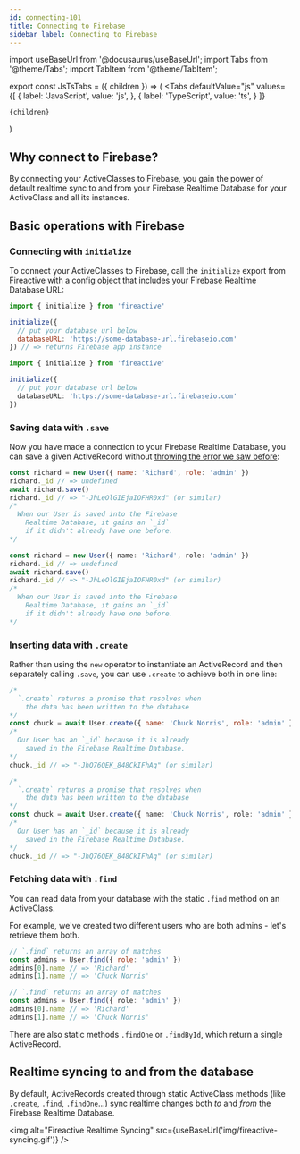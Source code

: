 ```yaml
---
id: connecting-101
title: Connecting to Firebase
sidebar_label: Connecting to Firebase
---
```


import useBaseUrl from '@docusaurus/useBaseUrl';
import Tabs from '@theme/Tabs';
import TabItem from '@theme/TabItem';

export const JsTsTabs = ({ children }) => (
  <Tabs
    defaultValue="js"
    values={[
      { label: 'JavaScript', value: 'js', },
      { label: 'TypeScript', value: 'ts', }
    ]}
  >
    {children}
  </Tabs>
)

## Why connect to Firebase?

By connecting your ActiveClasses to Firebase, you gain the power of default realtime sync to and from your Firebase Realtime Database for your ActiveClass and all its instances.

## Basic operations with Firebase
### Connecting with `initialize`

To connect your ActiveClasses to Firebase, call the `initialize` export from Fireactive with a config object that includes your Firebase Realtime Database URL:

<JsTsTabs>
<TabItem value="js">

```js
import { initialize } from 'fireactive'

initialize({
  // put your database url below
  databaseURL: 'https://some-database-url.firebaseio.com'
}) // => returns Firebase app instance
```

</TabItem>
<TabItem value="ts">

```ts
import { initialize } from 'fireactive'

initialize({
  // put your database url below
  databaseURL: 'https://some-database-url.firebaseio.com'
})
```

</TabItem>
</JsTsTabs>

### Saving data with `.save`

Now you have made a connection to your Firebase Realtime Database, you can save a given ActiveRecord without [throwing the error we saw before](active-class-101.md#protip-remember-to-initialize):

<JsTsTabs>
<TabItem value="js">

```js
const richard = new User({ name: 'Richard', role: 'admin' })
richard._id // => undefined
await richard.save()
richard._id // => "-JhLeOlGIEjaIOFHR0xd" (or similar)
/* 
  When our User is saved into the Firebase
    Realtime Database, it gains an `_id`
    if it didn't already have one before.
*/
```

</TabItem>
<TabItem value="ts">

```ts
const richard = new User({ name: 'Richard', role: 'admin' })
richard._id // => undefined
await richard.save()
richard._id // => "-JhLeOlGIEjaIOFHR0xd" (or similar)
/* 
  When our User is saved into the Firebase
    Realtime Database, it gains an `_id`
    if it didn't already have one before.
*/
```

</TabItem>
</JsTsTabs>

### Inserting data with `.create`

Rather than using the `new` operator to instantiate an ActiveRecord and then separately calling `.save`, you can use `.create` to achieve both in one line:

<JsTsTabs>
<TabItem value="js">

```js
/*
  `.create` returns a promise that resolves when
    the data has been written to the database
*/
const chuck = await User.create({ name: 'Chuck Norris', role: 'admin' })
/* 
  Our User has an `_id` because it is already
    saved in the Firebase Realtime Database.
*/
chuck._id // => "-JhQ76OEK_848CkIFhAq" (or similar)
```

</TabItem>
<TabItem value="ts">

```ts
/*
  `.create` returns a promise that resolves when
    the data has been written to the database
*/
const chuck = await User.create({ name: 'Chuck Norris', role: 'admin' })
/* 
  Our User has an `_id` because it is already
    saved in the Firebase Realtime Database.
*/
chuck._id // => "-JhQ76OEK_848CkIFhAq" (or similar)
```

</TabItem>
</JsTsTabs>

### Fetching data with `.find`

You can read data from your database with the static `.find` method on an ActiveClass.

For example, we've created two different users who are both admins - let's retrieve them both.

<JsTsTabs>
<TabItem value="js">

```js
// `.find` returns an array of matches
const admins = User.find({ role: 'admin' })
admins[0].name // => 'Richard'
admins[1].name // => 'Chuck Norris'
```

</TabItem>
<TabItem value="ts">

```ts
// `.find` returns an array of matches
const admins = User.find({ role: 'admin' })
admins[0].name // => 'Richard'
admins[1].name // => 'Chuck Norris'
```

</TabItem>
</JsTsTabs>

There are also static methods `.findOne` or `.findById`, which return a single ActiveRecord.

## Realtime syncing to and from the database
By default, ActiveRecords created through static ActiveClass methods (like `.create`, `.find`, `.findOne`...) sync realtime changes both *to* and *from* the Firebase Realtime Database.

<img alt="Fireactive Realtime Syncing" src={useBaseUrl('img/fireactive-syncing.gif')} />